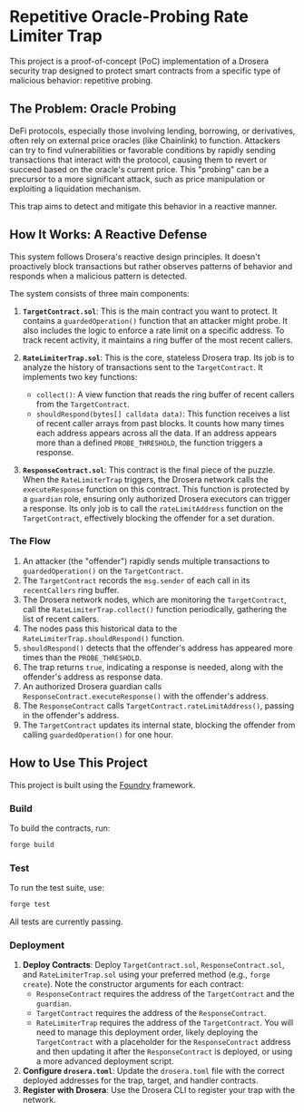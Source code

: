 # Repetitive Oracle-Probing Rate Limiter Trap

This project is a proof-of-concept (PoC) implementation of a Drosera security trap designed to protect smart contracts from a specific type of malicious behavior: repetitive probing.

## The Problem: Oracle Probing

DeFi protocols, especially those involving lending, borrowing, or derivatives, often rely on external price oracles (like Chainlink) to function. Attackers can try to find vulnerabilities or favorable conditions by rapidly sending transactions that interact with the protocol, causing them to revert or succeed based on the oracle's current price. This "probing" can be a precursor to a more significant attack, such as price manipulation or exploiting a liquidation mechanism.

This trap aims to detect and mitigate this behavior in a reactive manner.

## How It Works: A Reactive Defense

This system follows Drosera's reactive design principles. It doesn't proactively block transactions but rather observes patterns of behavior and responds when a malicious pattern is detected.

The system consists of three main components:

1.  **`TargetContract.sol`**: This is the main contract you want to protect. It contains a `guardedOperation()` function that an attacker might probe. It also includes the logic to enforce a rate limit on a specific address. To track recent activity, it maintains a ring buffer of the most recent callers.

2.  **`RateLimiterTrap.sol`**: This is the core, stateless Drosera trap. Its job is to analyze the history of transactions sent to the `TargetContract`. It implements two key functions:
    *   `collect()`: A view function that reads the ring buffer of recent callers from the `TargetContract`.
    *   `shouldRespond(bytes[] calldata data)`: This function receives a list of recent caller arrays from past blocks. It counts how many times each address appears across all the data. If an address appears more than a defined `PROBE_THRESHOLD`, the function triggers a response.

3.  **`ResponseContract.sol`**: This contract is the final piece of the puzzle. When the `RateLimiterTrap` triggers, the Drosera network calls the `executeResponse` function on this contract. This function is protected by a `guardian` role, ensuring only authorized Drosera executors can trigger a response. Its only job is to call the `rateLimitAddress` function on the `TargetContract`, effectively blocking the offender for a set duration.

### The Flow

1.  An attacker (the "offender") rapidly sends multiple transactions to `guardedOperation()` on the `TargetContract`.
2.  The `TargetContract` records the `msg.sender` of each call in its `recentCallers` ring buffer.
3.  The Drosera network nodes, which are monitoring the `TargetContract`, call the `RateLimiterTrap.collect()` function periodically, gathering the list of recent callers.
4.  The nodes pass this historical data to the `RateLimiterTrap.shouldRespond()` function.
5.  `shouldRespond()` detects that the offender's address has appeared more times than the `PROBE_THRESHOLD`.
6.  The trap returns `true`, indicating a response is needed, along with the offender's address as response data.
7.  An authorized Drosera guardian calls `ResponseContract.executeResponse()` with the offender's address.
8.  The `ResponseContract` calls `TargetContract.rateLimitAddress()`, passing in the offender's address.
9.  The `TargetContract` updates its internal state, blocking the offender from calling `guardedOperation()` for one hour.

## How to Use This Project

This project is built using the [Foundry](https://book.getfoundry.sh/) framework.

### Build

To build the contracts, run:

```bash
forge build
```

### Test

To run the test suite, use:

```bash
forge test
```

All tests are currently passing.

### Deployment

1.  **Deploy Contracts**: Deploy `TargetContract.sol`, `ResponseContract.sol`, and `RateLimiterTrap.sol` using your preferred method (e.g., `forge create`). Note the constructor arguments for each contract:
    *   `ResponseContract` requires the address of the `TargetContract` and the `guardian`.
    *   `TargetContract` requires the address of the `ResponseContract`.
    *   `RateLimiterTrap` requires the address of the `TargetContract`.
    You will need to manage this deployment order, likely deploying the `TargetContract` with a placeholder for the `ResponseContract` address and then updating it after the `ResponseContract` is deployed, or using a more advanced deployment script.
2.  **Configure `drosera.toml`**: Update the `drosera.toml` file with the correct deployed addresses for the trap, target, and handler contracts.
3.  **Register with Drosera**: Use the Drosera CLI to register your trap with the network.
